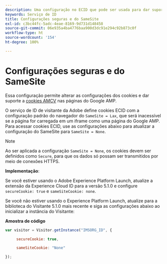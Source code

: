```yaml
---
description: Uma configuração no ECID que pode ser usada para dar suporte a cookies AMCV em páginas do Google AMP.
keywords: Serviço de ID
title: Configurações seguras e do SameSite
exl-id: c3bc44fc-5adc-4eae-8169-9d731d148458
source-git-commit: 06e935a4ba4776baa900d3dc91e294c92b873c0f
workflow-type: ht
source-wordcount: '154'
ht-degree: 100%

---
```


# Configurações seguras e do SameSite

Essa configuração permite alterar as configurações dos cookies e dar suporte a [cookies AMCV](../../introduction/cookies.md) nas páginas do Google AMP.

O serviço de ID de visitante da Adobe define cookies ECID com a configuração padrão do navegador do `SameSite = Lax`, que será inacessível se a página for carregada em um iframe como uma página do Google AMP. Para acessar cookies ECID, use as configurações abaixo para atualizar a configuração do SameSite para `SameSite = None`.

>[!NOTE]
>
>Ao ser aplicada a configuração `SameSite = None`, os cookies devem ser definidos como `Secure`, para que os dados só possam ser transmitidos por meio de conexões HTTPS.

**Implementação**:

Se você estiver usando o Adobe Experience Platform Launch, atualize a extensão da Experience Cloud ID para a versão 5.1.0 e configure `secureCookie: true` e `sameSiteCookie: none`.

Se você não estiver usando o Experience Platform Launch, atualize para a biblioteca do Visitante 5.1.0 mais recente e siga as configurações abaixo ao inicializar a instância do Visitante:

**Amostra de código**

```js
var visitor = Visitor.getInstance("IMSORG_ID", {

     secureCookie: true,

     sameSiteCookie: "None"

});
```
